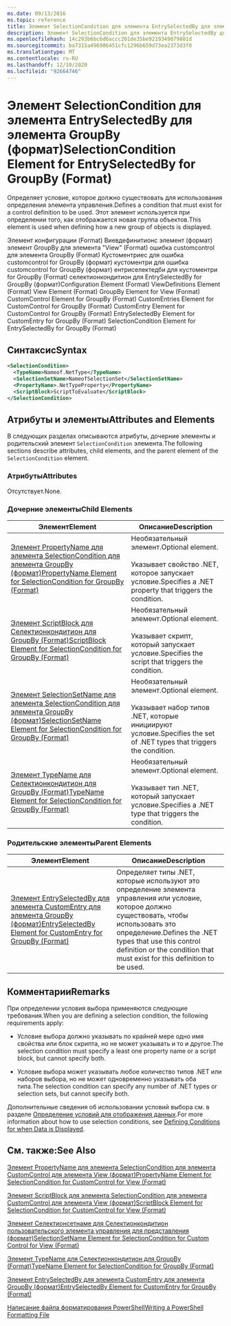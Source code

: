```yaml
---
ms.date: 09/13/2016
ms.topic: reference
title: Элемент SelectionCondition для элемента EntrySelectedBy для элемента GroupBy (формат)
description: Элемент SelectionCondition для элемента EntrySelectedBy для элемента GroupBy (формат)
ms.openlocfilehash: 14c293b6bc6d6accc201de35be9219349079801d
ms.sourcegitcommit: ba7315a496986451cfc1296b659d73ea2373d3f0
ms.translationtype: MT
ms.contentlocale: ru-RU
ms.lasthandoff: 12/10/2020
ms.locfileid: "92664746"
---
```

# <a name="selectioncondition-element-for-entryselectedby-for-groupby-format"></a><span data-ttu-id="196a4-103">Элемент SelectionCondition для элемента EntrySelectedBy для элемента GroupBy (формат)</span><span class="sxs-lookup"><span data-stu-id="196a4-103">SelectionCondition Element for EntrySelectedBy for GroupBy (Format)</span></span>

<span data-ttu-id="196a4-104">Определяет условие, которое должно существовать для использования определения элемента управления.</span><span class="sxs-lookup"><span data-stu-id="196a4-104">Defines a condition that must exist for a control definition to be used.</span></span> <span data-ttu-id="196a4-105">Этот элемент используется при определении того, как отображается новая группа объектов.</span><span class="sxs-lookup"><span data-stu-id="196a4-105">This element is used when defining how a new group of objects is displayed.</span></span>

<span data-ttu-id="196a4-106">Элемент конфигурации (Format) Виевдефинитионс элемент (формат) элемент GroupBy для элемента "View" (Format) ошибка customcontrol для элемента GroupBy (Format) Кустоментриес для ошибка customcontrol for GroupBy (формат) кустоментри для ошибка customcontrol for GroupBy (формат) ентриселектедби для кустоментри for GroupBy (Format) селектионкондитион для EntrySelectedBy for GroupBy (формат)</span><span class="sxs-lookup"><span data-stu-id="196a4-106">Configuration Element (Format) ViewDefinitions Element (Format) View Element (Format) GroupBy Element for View (Format) CustomControl Element for GroupBy (Format) CustomEntries Element for CustomControl for GroupBy (Format) CustomEntry Element for CustomControl for GroupBy (Format) EntrySelectedBy Element for CustomEntry for GroupBy (Format) SelectionCondition Element for EntrySelectedBy for GroupBy (Format)</span></span>

## <a name="syntax"></a><span data-ttu-id="196a4-107">Синтаксис</span><span class="sxs-lookup"><span data-stu-id="196a4-107">Syntax</span></span>

```xml
<SelectionCondition>
  <TypeName>Nameof.NetType</TypeName>
  <SelectionSetName>NameofSelectionSet</SelectionSetName>
  <PropertyName>.NetTypeProperty</PropertyName>
  <ScriptBlock>ScriptToEvaluate</ScriptBlock>
</SelectionCondition>
```

## <a name="attributes-and-elements"></a><span data-ttu-id="196a4-108">Атрибуты и элементы</span><span class="sxs-lookup"><span data-stu-id="196a4-108">Attributes and Elements</span></span>

<span data-ttu-id="196a4-109">В следующих разделах описываются атрибуты, дочерние элементы и родительский элемент `SelectionCondition` элемента.</span><span class="sxs-lookup"><span data-stu-id="196a4-109">The following sections describe attributes, child elements, and the parent element of the `SelectionCondition` element.</span></span>

### <a name="attributes"></a><span data-ttu-id="196a4-110">Атрибуты</span><span class="sxs-lookup"><span data-stu-id="196a4-110">Attributes</span></span>

<span data-ttu-id="196a4-111">Отсутствует.</span><span class="sxs-lookup"><span data-stu-id="196a4-111">None.</span></span>

### <a name="child-elements"></a><span data-ttu-id="196a4-112">Дочерние элементы</span><span class="sxs-lookup"><span data-stu-id="196a4-112">Child Elements</span></span>

|<span data-ttu-id="196a4-113">Элемент</span><span class="sxs-lookup"><span data-stu-id="196a4-113">Element</span></span>|<span data-ttu-id="196a4-114">Описание</span><span class="sxs-lookup"><span data-stu-id="196a4-114">Description</span></span>|
|-------------|-----------------|
|[<span data-ttu-id="196a4-115">Элемент PropertyName для элемента SelectionCondition для элемента GroupBy (формат)</span><span class="sxs-lookup"><span data-stu-id="196a4-115">PropertyName Element for SelectionCondition for GroupBy (Format)</span></span>](./propertyname-element-for-selectioncondition-for-groupby-format.md)|<span data-ttu-id="196a4-116">Необязательный элемент.</span><span class="sxs-lookup"><span data-stu-id="196a4-116">Optional element.</span></span><br /><br /> <span data-ttu-id="196a4-117">Указывает свойство .NET, которое запускает условие.</span><span class="sxs-lookup"><span data-stu-id="196a4-117">Specifies a .NET property that triggers the condition.</span></span>|
|[<span data-ttu-id="196a4-118">Элемент ScriptBlock для Селектионкондитион для GroupBy (Format)</span><span class="sxs-lookup"><span data-stu-id="196a4-118">ScriptBlock Element for SelectionCondition for GroupBy (Format)</span></span>](./scriptblock-element-for-selectioncondition-for-entryselectedby-for-groupby-format.md)|<span data-ttu-id="196a4-119">Необязательный элемент.</span><span class="sxs-lookup"><span data-stu-id="196a4-119">Optional element.</span></span><br /><br /> <span data-ttu-id="196a4-120">Указывает скрипт, который запускает условие.</span><span class="sxs-lookup"><span data-stu-id="196a4-120">Specifies the script that triggers the condition.</span></span>|
|[<span data-ttu-id="196a4-121">Элемент SelectionSetName для элемента SelectionCondition для элемента GroupBy (формат)</span><span class="sxs-lookup"><span data-stu-id="196a4-121">SelectionSetName Element for SelectionCondition for GroupBy (Format)</span></span>](./selectionsetname-element-for-selectioncondition-for-groupby-format.md)|<span data-ttu-id="196a4-122">Необязательный элемент.</span><span class="sxs-lookup"><span data-stu-id="196a4-122">Optional element.</span></span><br /><br /> <span data-ttu-id="196a4-123">Указывает набор типов .NET, которые инициируют условие.</span><span class="sxs-lookup"><span data-stu-id="196a4-123">Specifies the set of .NET types that triggers the condition.</span></span>|
|[<span data-ttu-id="196a4-124">Элемент TypeName для Селектионкондитион для GroupBy (Format)</span><span class="sxs-lookup"><span data-stu-id="196a4-124">TypeName Element for SelectionCondition for GroupBy  (Format)</span></span>](./typename-element-for-selectioncondition-for-groupby-format.md)|<span data-ttu-id="196a4-125">Необязательный элемент.</span><span class="sxs-lookup"><span data-stu-id="196a4-125">Optional element.</span></span><br /><br /> <span data-ttu-id="196a4-126">Указывает тип .NET, который запускает условие.</span><span class="sxs-lookup"><span data-stu-id="196a4-126">Specifies a .NET type that triggers the condition.</span></span>|

### <a name="parent-elements"></a><span data-ttu-id="196a4-127">Родительские элементы</span><span class="sxs-lookup"><span data-stu-id="196a4-127">Parent Elements</span></span>

|<span data-ttu-id="196a4-128">Элемент</span><span class="sxs-lookup"><span data-stu-id="196a4-128">Element</span></span>|<span data-ttu-id="196a4-129">Описание</span><span class="sxs-lookup"><span data-stu-id="196a4-129">Description</span></span>|
|-------------|-----------------|
|[<span data-ttu-id="196a4-130">Элемент EntrySelectedBy для элемента CustomEntry для элемента GroupBy (формат)</span><span class="sxs-lookup"><span data-stu-id="196a4-130">EntrySelectedBy Element for CustomEntry for GroupBy (Format)</span></span>](./entryselectedby-element-for-customentry-for-groupby-format.md)|<span data-ttu-id="196a4-131">Определяет типы .NET, которые используют это определение элемента управления или условие, которое должно существовать, чтобы использовать это определение.</span><span class="sxs-lookup"><span data-stu-id="196a4-131">Defines the .NET types that use this control definition or the condition that must exist for this definition to be used.</span></span>|

## <a name="remarks"></a><span data-ttu-id="196a4-132">Комментарии</span><span class="sxs-lookup"><span data-stu-id="196a4-132">Remarks</span></span>

<span data-ttu-id="196a4-133">При определении условия выбора применяются следующие требования.</span><span class="sxs-lookup"><span data-stu-id="196a4-133">When you are defining a selection condition, the following requirements apply:</span></span>

- <span data-ttu-id="196a4-134">Условие выбора должно указывать по крайней мере одно имя свойства или блок скрипта, но не может указывать и то и другое.</span><span class="sxs-lookup"><span data-stu-id="196a4-134">The selection condition must specify a least one property name or a script block, but cannot specify both.</span></span>

- <span data-ttu-id="196a4-135">Условие выбора может указывать любое количество типов .NET или наборов выбора, но не может одновременно указывать оба типа.</span><span class="sxs-lookup"><span data-stu-id="196a4-135">The selection condition can specify any number of .NET types or selection sets, but cannot specify both.</span></span>

<span data-ttu-id="196a4-136">Дополнительные сведения об использовании условий выбора см. в разделе [Определение условий для отображения данных](./defining-conditions-for-displaying-data.md).</span><span class="sxs-lookup"><span data-stu-id="196a4-136">For more information about how to use selection conditions, see [Defining Conditions for when Data is Displayed](./defining-conditions-for-displaying-data.md).</span></span>

## <a name="see-also"></a><span data-ttu-id="196a4-137">См. также:</span><span class="sxs-lookup"><span data-stu-id="196a4-137">See Also</span></span>

[<span data-ttu-id="196a4-138">Элемент PropertyName для элемента SelectionCondition для элемента CustomControl для элемента View (формат)</span><span class="sxs-lookup"><span data-stu-id="196a4-138">PropertyName Element for SelectionCondition for CustomControl for View (Format)</span></span>](./propertyname-element-for-selectioncondition-for-customcontrol-for-view-format.md)

[<span data-ttu-id="196a4-139">Элемент ScriptBlock для элемента SelectionCondition для элемента CustomControl для элемента View (формат)</span><span class="sxs-lookup"><span data-stu-id="196a4-139">ScriptBlock Element for SelectionCondition for CustomControl for View (Format)</span></span>](./scriptblock-element-for-selectioncondition-for-customcontrol-for-view-format.md)

[<span data-ttu-id="196a4-140">Элемент Селектионсетнаме для Селектионкондитион пользовательского элемента управления для представления (формат)</span><span class="sxs-lookup"><span data-stu-id="196a4-140">SelectionSetName Element for SelectionCondition for Custom Control for View (Format)</span></span>](./selectionsetname-element-for-selectioncondition-for-customcontrol-for-view-format.md)

[<span data-ttu-id="196a4-141">Элемент TypeName для Селектионкондитион для GroupBy (Format)</span><span class="sxs-lookup"><span data-stu-id="196a4-141">TypeName Element for SelectionCondition for GroupBy  (Format)</span></span>](./typename-element-for-selectioncondition-for-groupby-format.md)

[<span data-ttu-id="196a4-142">Элемент EntrySelectedBy для элемента CustomEntry для элемента GroupBy (формат)</span><span class="sxs-lookup"><span data-stu-id="196a4-142">EntrySelectedBy Element for CustomEntry for GroupBy (Format)</span></span>](./entryselectedby-element-for-customentry-for-groupby-format.md)

[<span data-ttu-id="196a4-143">Написание файла форматирования PowerShell</span><span class="sxs-lookup"><span data-stu-id="196a4-143">Writing a PowerShell Formatting File</span></span>](./writing-a-powershell-formatting-file.md)
